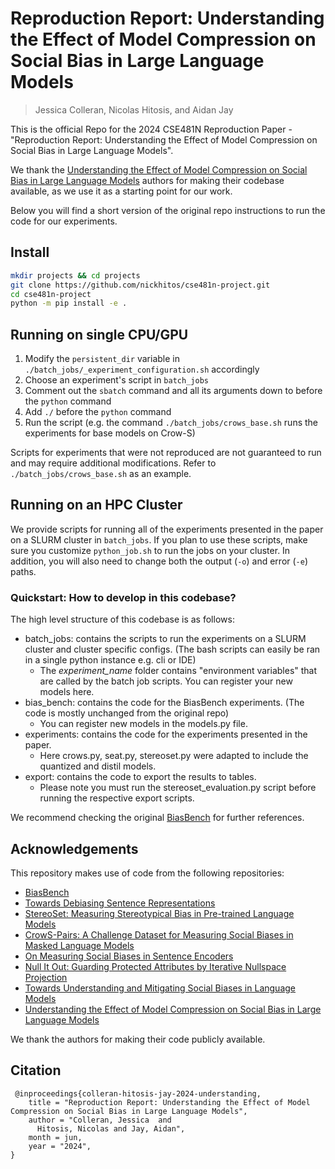 # Reproduction Report: Understanding the Effect of Model Compression on Social Bias in Large Language Models
> Jessica Colleran, Nicolas Hitosis, and Aidan Jay

This is the official Repo for the 2024 CSE481N Reproduction Paper - "Reproduction Report: Understanding the Effect of Model Compression on Social Bias in Large Language Models".

We thank the [Understanding the Effect of Model Compression on Social Bias in Large Language Models](https://github.com/gsgoncalves/EMNLP2023_llm_compression_and_social_bias) authors for making their codebase available, as we use it as a starting point for our work.

Below you will find a short version of the original repo instructions to run the code for our experiments.

## Install
```bash
mkdir projects && cd projects
git clone https://github.com/nickhitos/cse481n-project.git
cd cse481n-project
python -m pip install -e .
```
## Running on single CPU/GPU
1. Modify the ``persistent_dir`` variable in ``./batch_jobs/_experiment_configuration.sh`` accordingly
2. Choose an experiment's script in ``batch_jobs``
3. Comment out the ``sbatch`` command and all its arguments down to before the ``python`` command
4. Add ``./`` before the ``python`` command
5. Run the script (e.g. the command ``./batch_jobs/crows_base.sh`` runs the experiments for base models on Crow-S)

Scripts for experiments that were not reproduced are not guaranteed to run and may require additional modifications. Refer to ``./batch_jobs/crows_base.sh`` as an example.

## Running on an HPC Cluster
We provide scripts for running all of the experiments presented in the paper on a SLURM cluster in `batch_jobs`.
If you plan to use these scripts, make sure you customize `python_job.sh` to run the jobs on your cluster.
In addition, you will also need to change both the output (`-o`) and error (`-e`) paths.

### Quickstart: How to develop in this codebase?
The high level structure of this codebase is as follows:
 - batch_jobs: contains the scripts to run the experiments on a SLURM cluster and cluster specific configs. (The bash scripts can easily be ran in a single python instance e.g. cli or IDE)
   - The _experiment_name_ folder contains "environment variables" that are called by the batch job scripts. You can register your new models here.
 - bias_bench: contains the code for the BiasBench experiments. (The code is mostly unchanged from the original repo)
   - You can register new models in the models.py file.
 - experiments: contains the code for the experiments presented in the paper.
   - Here crows.py, seat.py, stereoset.py were adapted to include the quantized and distil models.
 - export: contains the code to export the results to tables.
   - Please note you must run the stereoset_evaluation.py script before running the respective export scripts.

We recommend checking the original [BiasBench](https://github.com/McGill-NLP/bias-bench) for further references.

## Acknowledgements
This repository makes use of code from the following repositories:

* [BiasBench](https://github.com/McGill-NLP/bias-bench)
* [Towards Debiasing Sentence Representations](https://github.com/pliang279/sent_debias)
* [StereoSet: Measuring Stereotypical Bias in Pre-trained Language Models](https://github.com/moinnadeem/stereoset)
* [CrowS-Pairs: A Challenge Dataset for Measuring Social Biases in Masked Language Models](https://github.com/nyu-mll/crows-pairs)
* [On Measuring Social Biases in Sentence Encoders](https://github.com/w4ngatang/sent-bias)
* [Null It Out: Guarding Protected Attributes by Iterative Nullspace Projection](https://github.com/shauli-ravfogel/nullspace_projection)
* [Towards Understanding and Mitigating Social Biases in Language Models](https://github.com/pliang279/lm_bias)
* [Understanding the Effect of Model Compression on Social Bias in Large Language Models](https://github.com/gsgoncalves/EMNLP2023_llm_compression_and_social_bias)

We thank the authors for making their code publicly available.

## Citation
```
 @inproceedings{colleran-hitosis-jay-2024-understanding,
    title = "Reproduction Report: Understanding the Effect of Model Compression on Social Bias in Large Language Models",
    author = "Colleran, Jessica  and
      Hitosis, Nicolas and Jay, Aidan",
    month = jun,
    year = "2024",
}
```
